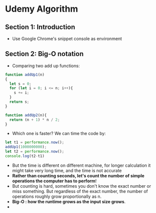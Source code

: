 # Udemy Algorithm

## Section 1: Introduction

* Use Google Chrome's snippet console as environment

## Section 2: Big-O notation

* Comparing two add up functions:

```javascript
function addUp1(n)
{
  let s = 0;
  for (let i = 0; i <= n; i++){
    s += i;
  }
  return s;
}

function addUp2(n){
  return (n + 1) * n / 2;
}
```

* Which one is faster? We can time the code by:

```javascript
let t1 = performance.now();
addUp1(1000000000);
let t2 = performance.now();
console.log(t2-t1)
```

* But the time is different on different machine, for longer calculation it might take very long time, and the time is not accurate
* **Rather than counting seconds, let's count the number of simple operations the computer has to perform**!
* But counting is hard, sometimes you don't know the exact number or miss something. But regardless of the exact number, the number of operations roughly grow proportionally as n.
* **Big-O : how the runtime grows as the input size grows**.
* 
